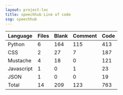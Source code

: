 ```yaml
---
layout: project-loc
title: speechhub Line of code
ssg: speechhub
---
```

<div class="table-responsive">
<table class="table">
<thead><tr>
<th>Language</th>
<th>Files</th>
<th>Blank</th>
<th>Comment</th>
<th>Code</th>
</tr></thead><tbody>
<tr><td>Python</td><td> 6</td><td> 164</td><td> 115</td><td> 413</td></tr>
<tr><td>CSS</td><td> 2</td><td> 27</td><td> 7</td><td> 187</td></tr>
<tr><td>Mustache</td><td> 4</td><td> 18</td><td> 0</td><td> 121</td></tr>
<tr><td>Javascript</td><td> 1</td><td> 0</td><td> 1</td><td> 23</td></tr>
<tr><td>JSON</td><td> 1</td><td> 0</td><td> 0</td><td> 19</td></tr>
<tr><td>Total</td><td>14</td><td>209</td><td>123</td><td>763</td></tr>
</tbody></table></div>
